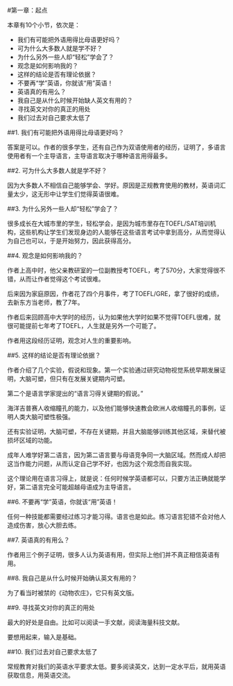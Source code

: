 #第一章：起点

本章有10个小节，依次是：

* 我们有可能把外语用得比母语更好吗？
* 可为什么大多数人就是学不好？
* 为什么另外一些人却“轻松”学会了？
* 观念是如何影响我的？
* 这样的结论是否有理论依据？
* 不要再“学”英语，你就该“用”英语！
* 英语真的有用么？
* 我自己是从什么时候开始缺人英文有用的？
* 寻找英文对你的真正的用处
* 我们过去对自己要求太低了

##1. 我们有可能把外语用得比母语更好吗？

答案是可以。作者的很多学生，还有自己作为双语使用者的经历，证明了，多语言使用者有一个主导语言，主导语言取决于哪种语言用得最多。

##2. 可为什么大多数人就是学不好？

因为大多数人不相信自己能够学会、学好。原因是正规教育使用的教材，英语词汇量太少，这无形中让学生们觉得英语很难。

##3. 为什么另外一些人却“轻松”学会了？

很多成长在大城市里的学生，轻松学会，是因为城市里存在TOEFL/SAT培训机构，这些机构让学生们发现身边的人能够在这些语言考试中拿到高分，从而觉得认为自己也可以，于是开始努力，因此获得高分。

##4. 观念是如何影响我的？

作者上高中时，他父亲教研室的一位副教授考TOEFL，考了570分，大家觉得很不错，从而让作者觉得这个考试很难。

后来因为家庭原因，作者花了四个月事件，考了TOEFL/GRE，拿了很好的成绩，去新东方当老师，教了7年。

作者后来回顾高中大学时的经历，认为如果他大学时如果不觉得TOEFL很难，就很可能提前七年考了TOEFL，人生就是另外一个可能了。

作者用这段经历证明，观念对人生的重要影响。

##5. 这样的结论是否有理论依据？

作者介绍了几个实验，假说和现象。第一个实验通过研究动物视觉系统早期发展证明，大脑可塑，但只有在发展关键期内可塑。

第二个是语言学家提出的“语言习得关键期的假说。”

海洋吉普赛人收缩瞳孔的能力，以及他们能够快速教会欧洲人收缩瞳孔的事例，证明人类大脑可塑性极强。

还有实验证明，大脑可塑，不存在关键期，并且大脑能够训练其他区域，来替代被损坏区域的功能。

成年人难学好第二语言，因为第二语言要与母语竞争同一大脑区域。然而成人却把这当作能力问题，从而认定自己学不好，也因为这个观念而自我实现。

这个理论用在语言习得上，就是说：任何时候学英语都可以，只要方法正确就能学好，第二语言完全可能超越母语成为主导语言。

##6. 不要再“学”英语，你就该“用”英语！

任何一种技能都需要经过练习才能习得。语言也是如此。练习语言犯错不会对他人造成伤害，放心大胆去练。

##7. 英语真的有用么？

作者用三个例子证明，很多人认为英语有用，但实际上他们并不真正相信英语有用。

##8. 我自己是从什么时候开始确认英文有用的？

为了看当时被禁的《动物农庄》，它只有英文版。

##9. 寻找英文对你的真正的用处

最大的好处是自由。比如可以阅读一手文献，阅读海量科技文献。

要想用起来，输入是基础。

##10. 我们过去对自己要求太低了

常规教育对我们的英语水平要求太低。要多阅读英文，达到一定水平后，就用英语获取信息，用英语交流。
